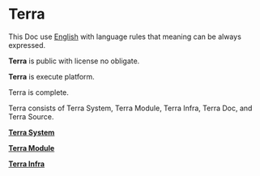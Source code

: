 # **Terra**





This Doc use [English](English/a.md) with language rules that meaning can be always expressed.





**Terra** is public with license no obligate.





**Terra** is execute platform.


Terra is complete.


Terra consists of Terra System, Terra Module, Terra Infra, Terra Doc, and Terra Source.



[**Terra System**](TerraSystem/a.md)



[**Terra Module**](TerraModule/a.md)



[**Terra Infra**](TerraInfra/a.md)